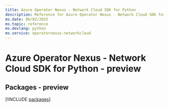 ```yaml
---
title: Azure Operator Nexus - Network Cloud SDK for Python
description: Reference for Azure Operator Nexus - Network Cloud SDK for Python
ms.date: 06/02/2025
ms.topic: reference
ms.devlang: python
ms.service: operatornexus-networkcloud
---
```

# Azure Operator Nexus - Network Cloud SDK for Python - preview
## Packages - preview
[!INCLUDE [packages](operator-nexus---network-cloud-index.md)]